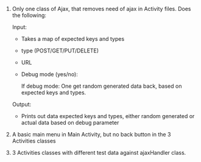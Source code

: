 1. Only one class of Ajax, that removes need of ajax in Activity files. Does the following:
   
    Input:
    - Takes a map of expected keys and types
    - type (POST/GET/PUT/DELETE)
    - URL
    - Debug mode (yes/no):

      If debug mode: One get random generated data back, based on expected keys and types.
      
    Output:
     - Prints out data expected keys and types, either random generated or actual data based on debug parameter
3. A basic main menu in Main Activity, but no back button in the 3 Activities classes
4. 3 Activities classes with different test data against ajaxHandler class.
